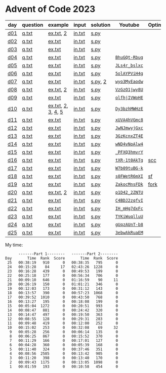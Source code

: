 # Advent of Code 2023

| day | question | example | input | solution | Youtube | Optimize |
|-----|----------|---------|-------|----------|---------|----------|
|[d01](d01)|[q.txt](d01/q.txt)|[ex.txt](d01/ex.txt), [2](d01/ex2.txt)|[in.txt](d01/in.txt)|[s.py](d01/s.py)|||
|[d02](d02)|[q.txt](d02/q.txt)|[ex.txt](d02/ex.txt)|[in.txt](d02/in.txt)|[s.py](d02/s.py)|||
|[d03](d03)|[q.txt](d03/q.txt)|[ex.txt](d03/ex.txt)|[in.txt](d03/in.txt)|[s.py](d03/s.py)|||
|[d04](d04)|[q.txt](d04/q.txt)|[ex.txt](d04/ex.txt)|[in.txt](d04/in.txt)|[s.py](d04/s.py)|[`BhuGQt-Rbug`](https://youtu.be/BhuGQt-Rbug)||
|[d05](d05)|[q.txt](d05/q.txt)|[ex.txt](d05/ex.txt)|[in.txt](d05/in.txt)|[s.py](d05/s.py)|[`JLs4r_bslxc`](https://youtu.be/JLs4r_bslxc)||
|[d06](d06)|[q.txt](d06/q.txt)|[ex.txt](d06/ex.txt)|[in.txt](d06/in.txt)|[s.py](d06/s.py)|[`5olAYPViH4g`](https://youtu.be/5olAYPViH4g)||
|[d07](d07)|[q.txt](d07/q.txt)|[ex.txt](d07/ex.txt)|[in.txt](d07/in.txt)|[s.py](d07/s.py), [2](d07/s2.py)|[`wyo3MyEaodw`](https://youtu.be/wyo3MyEaodw)||
|[d08](d08)|[q.txt](d08/q.txt)|[ex.txt](d08/ex.txt), [2](d08/ex2.txt)|[in.txt](d08/in.txt)|[s.py](d08/s.py)|[`VzGzO1jwy8U`](https://youtu.be/VzGzO1jwy8U)||
|[d09](d09)|[q.txt](d09/q.txt)|[ex.txt](d09/ex.txt)|[in.txt](d09/in.txt)|[s.py](d09/s.py)|[`olfhjIVWoHE`](https://youtu.be/olfhjIVWoHE)||
|[d10](d10)|[q.txt](d10/q.txt)|[ex.txt](d10/ex.txt), [2](d10/ex2.txt), [3](d10/ex3.txt), [4](d10/ex4.txt), [5](d10/ex5.txt)|[in.txt](d10/in.txt)|[s.py](d10/s.py)|[`Dy3bzhMWHzE`](https://youtu.be/Dy3bzhMWHzE)||
|[d11](d11)|[q.txt](d11/q.txt)|[ex.txt](d11/ex.txt)|[in.txt](d11/in.txt)|[s.py](d11/s.py)|[`xUVA4hVGmc8`](https://youtu.be/xUVA4hVGmc8)||
|[d12](d12)|[q.txt](d12/q.txt)|[ex.txt](d12/ex.txt)|[in.txt](d12/in.txt)|[s.py](d12/s.py)|[`JwNJmwyjGxc`](https://youtu.be/JwNJmwyjGxc)||
|[d13](d13)|[q.txt](d13/q.txt)|[ex.txt](d13/ex.txt)|[in.txt](d13/in.txt)|[s.py](d13/s.py)|[`3GzKcnxZT4E`](https://youtu.be/3GzKcnxZT4E)||
|[d14](d14)|[q.txt](d14/q.txt)|[ex.txt](d14/ex.txt)|[in.txt](d14/in.txt)|[s.py](d14/s.py)|[`wND4vNoAlw4`](https://youtu.be/wND4vNoAlw4)||
|[d15](d15)|[q.txt](d15/q.txt)|[ex.txt](d15/ex.txt)|[in.txt](d15/in.txt)|[s.py](d15/s.py)|[`_PFXQ3hmvrY`](https://youtu.be/_PFXQ3hmvrY)||
|[d16](d16)|[q.txt](d16/q.txt)|[ex.txt](d16/ex.txt)|[in.txt](d16/in.txt)|[s.py](d16/s.py)|[`tXR-1t0AkTg`](https://youtu.be/tXR-1t0AkTg)|[scc](d16/optimize_scc.py)|
|[d17](d17)|[q.txt](d17/q.txt)|[ex.txt](d17/ex.txt)|[in.txt](d17/in.txt)|[s.py](d17/s.py)|[`W7b09tuBG-k`](https://youtu.be/W7b09tuBG-k)||
|[d18](d18)|[q.txt](d18/q.txt)|[ex.txt](d18/ex.txt)|[in.txt](d18/in.txt)|[s.py](d18/s.py)|[`s0FWetR6mXI`](https://youtu.be/s0FWetR6mXI)|[sf](d18/optimize_sf.py)|
|[d19](d19)|[q.txt](d19/q.txt)|[ex.txt](d19/ex.txt)|[in.txt](d19/in.txt)|[s.py](d19/s.py)|[`ZakocMnsFDk`](https://youtu.be/ZakocMnsFDk)|[fork](d19/optimize_fork.py)|
|[d20](d20)|[q.txt](d20/q.txt)|[ex.txt](d20/ex.txt), [2](d20/ex2.txt)|[in.txt](d20/in.txt)|[s.py](d20/s.py)|[`p1D42_2ZNTU`](https://youtu.be/p1D42_2ZNTU)||
|[d21](d21)|[q.txt](d21/q.txt)|[ex.txt](d21/ex.txt)|[in.txt](d21/in.txt)|[s.py](d21/s.py)|[`C4BDJ2zqfvI`](https://youtu.be/C4BDJ2zqfvI)||
|[d22](d22)|[q.txt](d22/q.txt)|[ex.txt](d22/ex.txt)|[in.txt](d22/in.txt)|[s.py](d22/s.py)|[`IH_mHg7dxFc`](https://youtu.be/IH_mHg7dxFc)||
|[d23](d23)|[q.txt](d23/q.txt)|[ex.txt](d23/ex.txt)|[in.txt](d23/in.txt)|[s.py](d23/s.py)|[`TYKiWuqlluU`](https://youtu.be/TYKiWuqlluU)||
|[d24](d24)|[q.txt](d24/q.txt)|[ex.txt](d24/ex.txt)|[in.txt](d24/in.txt)|[s.py](d24/s.py)|[`gUqzAUnT-b8`](https://youtu.be/gUqzAUnT-b8)||
|[d25](d25)|[q.txt](d25/q.txt)|[ex.txt](d25/ex.txt)|[in.txt](d25/in.txt)|[s.py](d25/s.py)|[`3ebwAkRuaEM`](https://youtu.be/3ebwAkRuaEM)||

My time:
```
      -------Part 1--------   -------Part 2--------
Day       Time  Rank  Score       Time  Rank  Score
 25   00:38:19   910      0   00:38:35   795      0
 24   00:15:28    84     17   02:43:26  1228      0
 23   00:16:28   439      0   00:49:53   199      0
 22   00:25:18   177      0   00:56:34   706      0
 21   00:09:10   646      0   01:16:59    90     11
 20   00:26:19   150      0   01:01:21   346      0
 19   00:12:03   173      0   00:31:12   143      0
 18   00:13:57   390      0   00:57:23  1068      0
 17   00:39:52  1010      0   00:43:50   768      0
 16   00:13:27   195      0   00:18:08   199      0
 15   00:05:04  1272      0   00:20:51   993      0
 14   00:08:47   881      0   00:24:42   320      0
 13   00:14:47   497      0   00:19:50   363      0
 12   00:08:55   128      0   00:29:31   283      0
 11   00:09:48   419      0   00:12:00   252      0
 10   00:15:02   253      0   00:32:08    69     32
  9   00:05:28   256      0   00:06:14   135      0
  8   00:06:25   867      0   00:15:52   370      0
  7   00:11:29   166      0   00:17:01   127      0
  6   00:04:28   360      0   00:05:39   168      0
  5   00:11:40   324      0   00:37:46   351      0
  4   00:08:56  2585      0   00:13:42   905      0
  3   00:11:20   398      0   00:13:40   170      0
  2   00:09:43  1175      0   00:13:05  1098      0
  1   00:01:59   193      0   00:10:58   454      0
```

